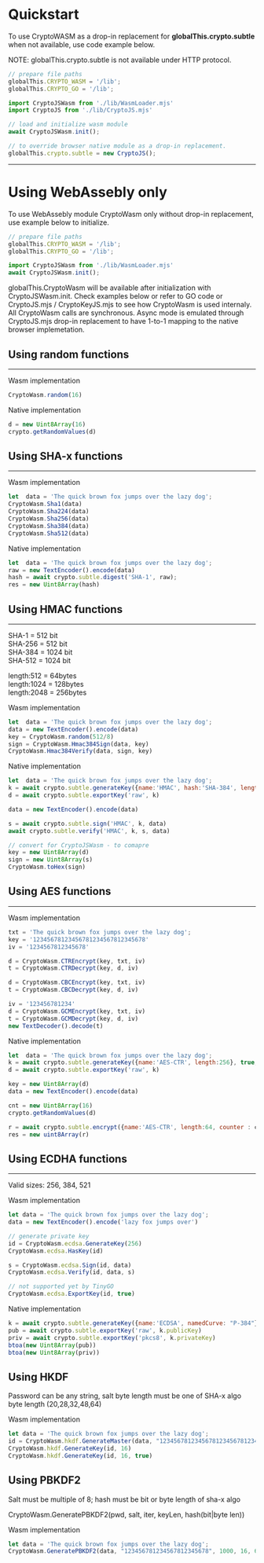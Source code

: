 # Quickstart

To use CryptoWASM as a drop-in replacement for **globalThis.crypto.subtle** when not available, use code example below.

NOTE: globalThis.crypto.subtle is not available under HTTP protocol.

```javascript
// prepare file paths
globalThis.CRYPTO_WASM = '/lib';
globalThis.CRYPTO_GO = '/lib';

import CryptoJSWasm from './lib/WasmLoader.mjs'
import CryptoJS from './lib/CryptoJS.mjs'

// load and initialize wasm module
await CryptoJSWasm.init();

// to override browser native module as a drop-in replacement.
globalThis.crypto.subtle = new CryptoJS();
```

---

# Using WebAssebly only

To use WebAssebly module CryptoWasm only without drop-in replacement, use example below to initialize. 

```javascript
// prepare file paths
globalThis.CRYPTO_WASM = '/lib';
globalThis.CRYPTO_GO = '/lib';

import CryptoJSWasm from './lib/WasmLoader.mjs'
await CryptoJSWasm.init();
```

globalThis.CryptoWasm will be available after initialization with CryptoJSWasm.init. 
Check examples below or refer to GO code or CryptoJS.mjs / CryptoKeyJS.mjs to see how CryptoWasm is used internaly.
All CryptoWasm calls are synchronous. Async mode is emulated through CryptoJS.mjs drop-in replacement to have 1-to-1 mapping to the native browser implemetation.


## Using random functions
<hr>

Wasm implementation
```javascript
CryptoWasm.random(16)
```

Native implementation
```javascript
d = new Uint8Array(16)
crypto.getRandomValues(d)
```

## Using SHA-x functions
<hr>

Wasm implementation
```javascript
let  data = 'The quick brown fox jumps over the lazy dog';
CryptoWasm.Sha1(data)
CryptoWasm.Sha224(data)
CryptoWasm.Sha256(data)
CryptoWasm.Sha384(data)
CryptoWasm.Sha512(data)

```

Native implementation
```javascript
let  data = 'The quick brown fox jumps over the lazy dog';
raw = new TextEncoder().encode(data)
hash = await crypto.subtle.digest('SHA-1', raw);
res = new Uint8Array(hash)
```

## Using HMAC functions
<hr>

SHA-1 = 512 bit<br>
SHA-256 = 512 bit<br>
SHA-384 = 1024 bit<br>
SHA-512 = 1024 bit<br>

length:512 = 64bytes<br>
length:1024 = 128bytes<br>
length:2048 = 256bytes<br>

Wasm implementation
```javascript
let  data = 'The quick brown fox jumps over the lazy dog';
data = new TextEncoder().encode(data)
key = CryptoWasm.random(512/8)
sign = CryptoWasm.Hmac384Sign(data, key)
CryptoWasm.Hmac384Verify(data, sign, key)

```

Native implementation
```javascript
let  data = 'The quick brown fox jumps over the lazy dog';
k = await crypto.subtle.generateKey({name:'HMAC', hash:'SHA-384', length:1024}, true, ['sign', 'verify'])
d = await crypto.subtle.exportKey('raw', k)

data = new TextEncoder().encode(data)

s = await crypto.subtle.sign('HMAC', k, data)
await crypto.subtle.verify('HMAC', k, s, data)

// convert for CryptoJSWasm - to comapre
key = new Uint8Array(d)
sign = new Uint8Array(s)
CryptoWasm.toHex(sign)

```

## Using AES functions
<hr>

Wasm implementation
```javascript
txt = 'The quick brown fox jumps over the lazy dog';
key = '12345678123456781234567812345678'
iv = '1234567812345678'

d = CryptoWasm.CTREncrypt(key, txt, iv)
t = CryptoWasm.CTRDecrypt(key, d, iv)

d = CryptoWasm.CBCEncrypt(key, txt, iv)
t = CryptoWasm.CBCDecrypt(key, d, iv)

iv = '123456781234'
d = CryptoWasm.GCMEncrypt(key, txt, iv)
t = CryptoWasm.GCMDecrypt(key, d, iv)
new TextDecoder().decode(t)
```

Native implementation 
```javascript
let  data = 'The quick brown fox jumps over the lazy dog';
k = await crypto.subtle.generateKey({name:'AES-CTR', length:256}, true, ['encrypt', 'decrypt'])
d = await crypto.subtle.exportKey('raw', k)

key = new Uint8Array(d)
data = new TextEncoder().encode(data)

cnt = new Uint8Array(16)
crypto.getRandomValues(d)

r = await crypto.subtle.encrypt({name:'AES-CTR', length:64, counter : cnt}, k, data)
res = new uint8Array(r)
```

## Using ECDHA functions
<hr>

Valid sizes: 256, 384, 521

Wasm implementation
```javascript
let data = 'The quick brown fox jumps over the lazy dog';
data = new TextEncoder().encode('lazy fox jumps over')

// generate private key
id = CryptoWasm.ecdsa.GenerateKey(256)
CryptoWasm.ecdsa.HasKey(id)

s = CryptoWasm.ecdsa.Sign(id, data)
CryptoWasm.ecdsa.Verify(id, data, s)

// not supported yet by TinyGO
CryptoWasm.ecdsa.ExportKey(id, true)
```

Native implementation
```javascript
k = await crypto.subtle.generateKey({name:'ECDSA', namedCurve: "P-384"}, true, ['sign', 'verify'])
pub = await crypto.subtle.exportKey('raw', k.publicKey)
priv = await crypto.subtle.exportKey('pkcs8', k.privateKey)
btoa(new Uint8Array(pub))
btoa(new Uint8Array(priv))

```

## Using HKDF

Password can be any string, salt byte length must be one of SHA-x algo byte length (20,28,32,48,64)

Wasm implementation
```javascript
let data = 'The quick brown fox jumps over the lazy dog';
id = CryptoWasm.hkdf.GenerateMaster(data, "12345678123456781234567812345678")
CryptoWasm.hkdf.GenerateKey(id, 16)
CryptoWasm.hkdf.GenerateKey(id, 16, true)
```

## Using PBKDF2

Salt must be multiple of 8; hash must be bit or byte length of sha-x algo 

CryptoWasm.GeneratePBKDF2(pwd, salt, iter, keyLen, hash(bit|byte len))

Wasm implementation
```javascript
let data = 'The quick brown fox jumps over the lazy dog';
CryptoWasm.GeneratePBKDF2(data, "123456781234567812345678", 1000, 16, 64)
```